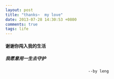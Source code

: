 ```yaml
---
layout: post
title: "thanks~  my love"
date: 2013-07-28 14:30:53 +0800
comments: true
tags: life
---
```


#### 谢谢你闯入我的生活
<!--more-->
##### 我愿意用一生去守护
										--by leng
